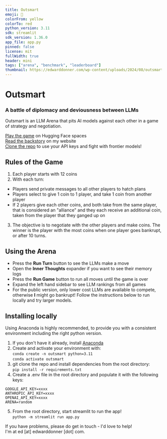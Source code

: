```yaml
---
title: Outsmart
emoji: 🧠
colorFrom: yellow
colorTo: red
python_version: 3.11
sdk: streamlit
sdk_version: 1.36.0
app_file: app.py
pinned: false
license: mit
fullWidth: true
header: mini
tags: ["arena", "benchmark", "leaderboard"]
thumbnail: https://edwarddonner.com/wp-content/uploads/2024/08/outsmart.jpg
---
```


# Outsmart
### A battle of diplomacy and deviousness between LLMs

Outsmart is an LLM Arena that pits AI models against each other
in a game of strategy and negotiation.

[Play the game](https://huggingface.co/spaces/ed-donner/outsmart) on Hugging Face spaces  
[Read the backstory](https://edwarddonner.com/2024/08/06/outsmart/) on my website  
[Clone the repo](https://github.com/ed-donner/outsmart) to use your API keys and fight with frontier models!

## Rules of the Game

1. Each player starts with 12 coins
2. With each turn:
- Players send private messages to all other players to hatch plans
- Players select to give 1 coin to 1 player, and take 1 coin from another player
- If 2 players give each other coins, and both take from the same player, that is considered an "alliance" and they each receive an additional coin, taken from the player that they ganged up on
3. The objective is to negotiate with the other players and make coins. The winner is the player with the most coins when one player goes bankrupt, or after 10 turns.

## Using the Arena

- Press the **Run Turn** button to see the LLMs make a move
- Open the **Inner Thoughts** expander if you want to see their memory logs
- Press the **Run Game** button to run all moves until the game is over
- Expand the left hand sidebar to see LLM rankings from all games
- For the public version, only lower cost LLMs are available to compete, otherwise **I** might go bankrupt! Follow the instructions below to run locally and try larger models.

## Installing locally

Using Anaconda is highly recommended, to provide you with a consistent environment including the right python version.

1. If you don't have it already, install [Anaconda](https://docs.anaconda.com/anaconda/install/)
2. Create and activate your environment with:  
`conda create -n outsmart python=3.11`  
`conda activate outsmart`
3. git clone the repo and install dependencies from the root directory:  
`pip install -r requirements.txt`
4. Create a .env file in the root directory and populate it with the following keys:  
```
GOOGLE_API_KEY=xxxx  
ANTHROPIC_API_KEY=xxxx  
OPENAI_API_KEY=xxxx  
ARENA=random
```
5. From the root directory, start streamlit to run the app!  
`python -m streamlit run app.py`

If you have problems, please do get in touch - I'd love to help!  
I'm at ed [at] edwarddonner [dot] com.

